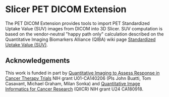 Slicer PET DICOM Extension
=====================================
The PET DICOM Extension provides tools to import PET Standardized Uptake Value (SUV) images from DICOM into 3D Slicer. SUV computation is based on the vendor-neutral "happy path only" calculation described on the Quantitative Imaging Biomarkers Alliance (QIBA) wiki page [Standardized Uptake Value (SUV)][].

Acknowledgements
--------

This work is funded in part by [Quantitative Imaging to Assess Response in Cancer Therapy Trials][] NIH grant U01-CA140206 (PIs John Buatti, Tom Casavant, Michael Graham, Milan Sonka) and [Quantitative Image Informatics for Cancer Research][] (QIICR) NIH grant U24 CA180918.

[Standardized Uptake Value (SUV)]:http://qibawiki.rsna.org/index.php/Standardized_Uptake_Value_(SUV)
[Quantitative Imaging to Assess Response in Cancer Therapy Trials]: http://imaging.cancer.gov/programsandresources/specializedinitiatives/qin/iowa
[Quantitative Image Informatics for Cancer Research]: http://qiicr.org
